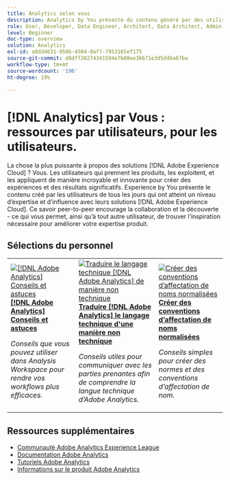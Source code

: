 ```yaml
---
title: Analytics selon vous
description: Analytics by You présente du contenu généré par des utilisateurs et utilisatrices de tous les jours qui ont acquis un certain niveau d’expertise et d’influence grâce à leurs connaissances d’Adobe Analytics.
role: User, Developer, Data Engineer, Architect, Data Architect, Admin, Leader
level: Beginner
doc-type: overview
solution: Analytics
exl-id: a8dd4631-950b-4504-9af7-7953165ef175
source-git-commit: d8dff20274341594e7b00ee36671e3d5dd6a67ba
workflow-type: tm+mt
source-wordcount: '196'
ht-degree: 19%

---
```


# [!DNL Analytics] par Vous : ressources par utilisateurs, pour les utilisateurs.

La chose la plus puissante à propos des solutions [!DNL Adobe Experience Cloud] ? Vous. Les utilisateurs qui prennent les produits, les exploitent, et les appliquent de manière incroyable et innovante pour créer des expériences et des résultats significatifs. Experience by You présente le contenu créé par les utilisateurs de tous les jours qui ont atteint un niveau d’expertise et d’influence avec leurs solutions [!DNL Adobe Experience Cloud]. Ce savoir peer-to-peer encourage la collaboration et la découverte - ce qui vous permet, ainsi qu’à tout autre utilisateur, de trouver l’inspiration nécessaire pour améliorer votre expertise produit.

<div id="recs-overview-body-1"></div>
<div id="recs-overview-body-2"></div>
<div id="recs-overview-body-3"></div>
<div id="recs-overview-body-4"></div>
<div id="recs-overview-body-5"></div>
<div id="recs-overview-body-6"></div>

<div id="staff-picks-section">

## Sélections du personnel

<table>
<tr>
  <td>
    <a href="/help/analytics/analysis-workspace/tips-and-tricks/right-click-tips-and-tricks-for-more-efficient-workflows.md">
      <img alt="[!DNL Adobe Analytics] Conseils et astuces" src="https://video.tv.adobe.com/v/3422278?format=jpeg&captions=fre_fr" />
    </a>
    <div>
      <a href="/help/analytics/analysis-workspace/tips-and-tricks/right-click-tips-and-tricks-for-more-efficient-workflows.md">
    <strong>[!DNL Adobe Analytics] Conseils et astuces</strong>
    </a>
    </div>
    <p>
    <em>Conseils que vous pouvez utiliser dans Analysis Workspace pour rendre vos workflows plus efficaces.</em>
    <p>
  </td>
  <td>
    <a href="/help/marketo/programs/email-programs.md">
      <img alt="Traduire le langage technique [!DNL Adobe Analytics] de manière non technique" src="https://video.tv.adobe.com/v/345323?format=jpeg&captions=fre_fr" />
    </a>
    <div>
      <a href="/help/analytics/administration/key-admin-skills/translating-adobe-analytics-technical-language.md">
    <strong>Traduire [!DNL Adobe Analytics] le langage technique d'une manière non technique</strong>
    </a>
    </div>
    <p>
    <em>Conseils utiles pour communiquer avec les parties prenantes afin de comprendre la langue technique d’Adobe Analytics.</em>
    <p>
  </td>
  <td>
    <a href="/help/analytics/administration/admin-tips/create-standardized-naming-conventions.md">
      <img alt="Créer des conventions d’affectation de noms normalisées" src="https://cdn.experienceleague.adobe.com/thumb/10531.jpg?lang=fr" />
    </a>
    <div>
      <a href="/help/analytics/administration/admin-tips/create-standardized-naming-conventions.md">
    <strong>Créer des conventions d’affectation de noms normalisées</strong>
    </a>
    </div>
    <p>
    <em>Conseils simples pour créer des normes et des conventions d’affectation de nom.</em>
    <p>
  </td>
</tr>
</table>

</div>

## Ressources supplémentaires

* [Communauté Adobe Analytics Experience League](https://experienceleaguecommunities.adobe.com/t5/adobe-analytics/ct-p/adobe-analytics-community?profile.language=fr)
* [Documentation Adobe Analytics](https://experienceleague.adobe.com/docs/analytics.html?lang=fr)
* [Tutoriels Adobe Analytics](https://experienceleague.adobe.com/docs/analytics-learn/tutorials/overview.html?lang=fr)
* [Informations sur le produit Adobe Analytics](https://business.adobe.com/products/analytics/adobe-analytics.html)
